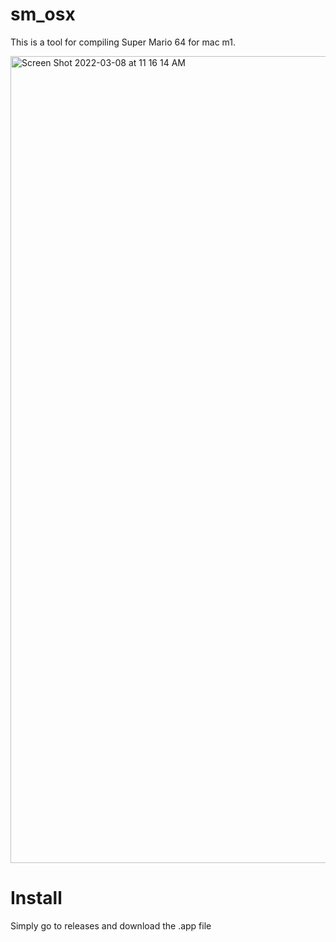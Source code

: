 # sm_osx
This is a tool for compiling Super Mario 64 for mac m1.

<img width="1291" alt="Screen Shot 2022-03-08 at 11 16 14 AM" src="https://user-images.githubusercontent.com/86802223/157309025-3a607579-17c7-438d-8aac-f7bb3ba611e3.png">

# Install

Simply go to releases and download the .app file
